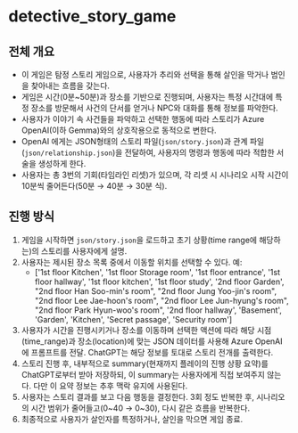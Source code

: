 # detective_story_game

## 전체 개요
- 이 게임은 탐정 스토리 게임으로, 사용자가 추리와 선택을 통해 살인을 막거나 범인을 찾아내는 흐름을 갖는다.
- 게임은 시간(0분~50분)과 장소를 기반으로 진행되며, 사용자는 특정 시간대에 특정 장소를 방문해서 사건의 단서를 얻거나 NPC와 대화를 통해 정보를 파악한다.
- 사용자가 이야기 속 사건들을 파악하고 선택한 행동에 따라 스토리가 Azure OpenAI(이하 Gemma)와의 상호작용으로 동적으로 변한다.
- OpenAI 에게는 JSON형태의 스토리 파일(`json/story.json`)과 관계 파일(`json/relationship.json`)을 전달하여, 사용자의 명령과 행동에 따라 적합한 서술을 생성하게 한다.
- 사용자는 총 3번의 기회(타임라인 리셋)가 있으며, 각 리셋 시 시나리오 시작 시간이 10분씩 줄어든다(50분 → 40분 → 30분 식).

## 진행 방식
1. 게임을 시작하면 `json/story.json`을 로드하고 초기 상황(time range에 해당하는)의 스토리를 사용자에게 설명.
2. 사용자는 제시된 장소 목록 중에서 이동할 위치를 선택할 수 있다. 예:
   - ['1st floor Kitchen', '1st floor Storage room', '1st floor entrance', '1st floor hallway', '1st floor kitchen', '1st floor study', '2nd floor Garden', "2nd floor Han Soo-min's room", "2nd floor Jung Yoo-jin's room", "2nd floor Lee Jae-hoon's room", "2nd floor Lee Jun-hyung's room", "2nd floor Park Hyun-woo's room", '2nd floor hallway', 'Basement', 'Garden', 'Kitchen', 'Secret passage', 'Security room']
3. 사용자가 시간을 진행시키거나 장소를 이동하며 선택한 액션에 따라 해당 시점(time_range)과 장소(location)에 맞는 JSON 데이터를 사용해 Azure OpenAI에 프롬프트를 전달. ChatGPT는 해당 정보를 토대로 스토리 전개를 출력한다.
4. 스토리 진행 후, 내부적으로 summary(현재까지 플레이의 진행 상황 요약)를 ChatGPT로부터 받아 저장하되, 이 summary는 사용자에게 직접 보여주지 않는다. 다만 이 요약 정보는 추후 맥락 유지에 사용된다.
5. 사용자는 스토리 결과를 보고 다음 행동을 결정한다. 3회 정도 반복한 후, 시나리오의 시간 범위가 줄어들고(0~40 → 0~30), 다시 같은 흐름을 반복한다.
6. 최종적으로 사용자가 살인자를 특정하거나, 살인을 막으면 게임 종료.